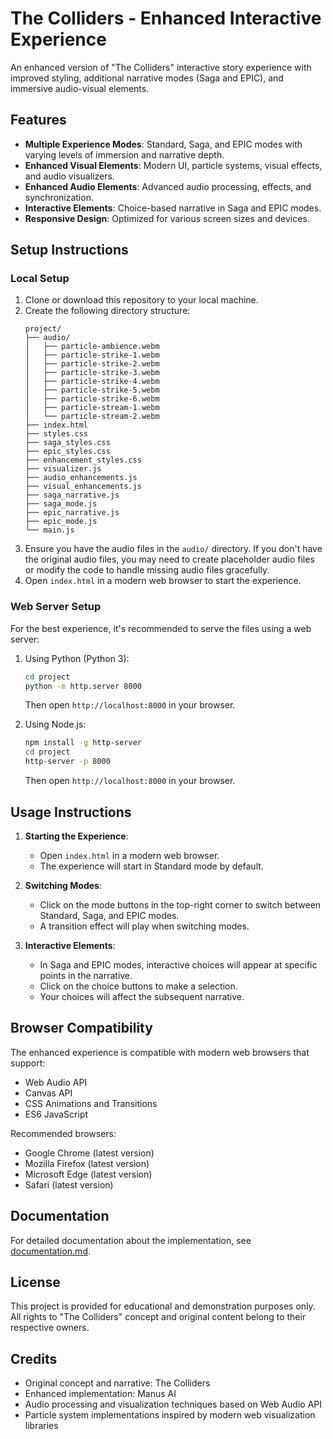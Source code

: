# The Colliders - Enhanced Interactive Experience

An enhanced version of "The Colliders" interactive story experience with improved styling, additional narrative modes (Saga and EPIC), and immersive audio-visual elements.

## Features

- **Multiple Experience Modes**: Standard, Saga, and EPIC modes with varying levels of immersion and narrative depth.
- **Enhanced Visual Elements**: Modern UI, particle systems, visual effects, and audio visualizers.
- **Enhanced Audio Elements**: Advanced audio processing, effects, and synchronization.
- **Interactive Elements**: Choice-based narrative in Saga and EPIC modes.
- **Responsive Design**: Optimized for various screen sizes and devices.

## Setup Instructions

### Local Setup

1. Clone or download this repository to your local machine.
2. Create the following directory structure:
   ```
   project/
   ├── audio/
   │   ├── particle-ambience.webm
   │   ├── particle-strike-1.webm
   │   ├── particle-strike-2.webm
   │   ├── particle-strike-3.webm
   │   ├── particle-strike-4.webm
   │   ├── particle-strike-5.webm
   │   ├── particle-strike-6.webm
   │   ├── particle-stream-1.webm
   │   └── particle-stream-2.webm
   ├── index.html
   ├── styles.css
   ├── saga_styles.css
   ├── epic_styles.css
   ├── enhancement_styles.css
   ├── visualizer.js
   ├── audio_enhancements.js
   ├── visual_enhancements.js
   ├── saga_narrative.js
   ├── saga_mode.js
   ├── epic_narrative.js
   ├── epic_mode.js
   └── main.js
   ```
3. Ensure you have the audio files in the `audio/` directory. If you don't have the original audio files, you may need to create placeholder audio files or modify the code to handle missing audio files gracefully.
4. Open `index.html` in a modern web browser to start the experience.

### Web Server Setup

For the best experience, it's recommended to serve the files using a web server:

1. Using Python (Python 3):
   ```bash
   cd project
   python -m http.server 8000
   ```
   Then open `http://localhost:8000` in your browser.

2. Using Node.js:
   ```bash
   npm install -g http-server
   cd project
   http-server -p 8000
   ```
   Then open `http://localhost:8000` in your browser.

## Usage Instructions

1. **Starting the Experience**:
   - Open `index.html` in a modern web browser.
   - The experience will start in Standard mode by default.

2. **Switching Modes**:
   - Click on the mode buttons in the top-right corner to switch between Standard, Saga, and EPIC modes.
   - A transition effect will play when switching modes.

3. **Interactive Elements**:
   - In Saga and EPIC modes, interactive choices will appear at specific points in the narrative.
   - Click on the choice buttons to make a selection.
   - Your choices will affect the subsequent narrative.

## Browser Compatibility

The enhanced experience is compatible with modern web browsers that support:

- Web Audio API
- Canvas API
- CSS Animations and Transitions
- ES6 JavaScript

Recommended browsers:
- Google Chrome (latest version)
- Mozilla Firefox (latest version)
- Microsoft Edge (latest version)
- Safari (latest version)

## Documentation

For detailed documentation about the implementation, see [documentation.md](documentation.md).

## License

This project is provided for educational and demonstration purposes only. All rights to "The Colliders" concept and original content belong to their respective owners.

## Credits

- Original concept and narrative: The Colliders
- Enhanced implementation: Manus AI
- Audio processing and visualization techniques based on Web Audio API
- Particle system implementations inspired by modern web visualization libraries

